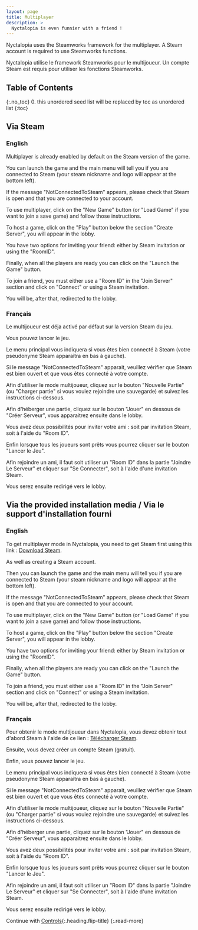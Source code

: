 ```yaml
---
layout: page
title: Multiplayer
description: >
  Nyctalopia is even funnier with a friend !
---
```


Nyctalopia uses the Steamworks framework for the multiplayer. A Steam account is required to use Steamworks functions.

Nyctalopia utilise le framework Steamworks pour le multijoueur. Un compte Steam est requis pour utiliser les fonctions Steamworks.

## Table of Contents
{:.no_toc}
0. this unordered seed list will be replaced by toc as unordered list
{:toc}

## Via Steam

### English

Multiplayer is already enabled by default on the Steam version of the game.

You can launch the game and the main menu will tell you if you are connected to Steam (your steam nickname and logo will appear at the bottom left).

If the message "NotConnectedToSteam" appears, please check that Steam is open and that you are connected to your account. 

To use multiplayer, click on the "New Game" button (or "Load Game" if you want to join a save game) and follow those instructions.

To host a game, click on the "Play" button below the section "Create Server", you will appear in the lobby. 

You have two options for inviting your friend: either by Steam invitation or using the "RoomID". 

Finally, when all the players are ready you can click on the "Launch the Game" button. 

To join a friend, you must either use a "Room ID" in the "Join Server" section and click on "Connect" or using a Steam invitation. 

You will be, after that, redirected to the lobby.

### Français

Le multijoueur est déja activé par défaut sur la version Steam du jeu.

Vous pouvez lancer le jeu. 

Le menu principal vous indiquera si vous êtes bien connecté à Steam (votre pseudonyme Steam apparaitra en bas à gauche). 

Si le message "NotConnectedToSteam" apparait, veuillez vérifier que Steam est bien ouvert et que vous êtes connecté à votre compte. 

Afin d’utiliser le mode multijoueur, cliquez sur le bouton "Nouvelle Partie" (ou "Charger partie" si vous voulez rejoindre une sauvegarde) et suivez les instructions ci-dessous.

Afin d'héberger une partie, cliquez sur le bouton "Jouer" en dessous de "Créer Serveur", vous apparaitrez ensuite dans le lobby. 

Vous avez deux possibilités pour inviter votre ami : soit par invitation Steam, soit à l'aide du "Room ID". 

Enfin lorsque tous les joueurs sont prêts vous pourrez cliquer sur le bouton "Lancer le Jeu". 

Afin rejoindre un ami, il faut soit utiliser un "Room ID" dans la partie "Joindre Le Serveur" et cliquer sur "Se Connecter", soit à l'aide d'une invitation Steam. 

Vous serez ensuite redirigé vers le lobby.


## Via the provided installation media / Via le support d'installation fourni

### English 

To get multiplayer mode in Nyctalopia, you need to get Steam first using this link : [Download Steam](https://store.steampowered.com/about/).

As well as creating a Steam account. 

Then you can launch the game and the main menu will tell you if you are connected to Steam (your steam nickname and logo will appear at the bottom left).

If the message "NotConnectedToSteam" appears, please check that Steam is open and that you are connected to your account. 

To use multiplayer, click on the "New Game" button (or "Load Game" if you want to join a save game) and follow those instructions.

To host a game, click on the "Play" button below the section "Create Server", you will appear in the lobby. 

You have two options for inviting your friend: either by Steam invitation or using the "RoomID". 

Finally, when all the players are ready you can click on the "Launch the Game" button. 

To join a friend, you must either use a "Room ID" in the "Join Server" section and click on "Connect" or using a Steam invitation. 

You will be, after that, redirected to the lobby.

### Français

Pour obtenir le mode multijoueur dans Nyctalopia, vous devez obtenir tout d'abord Steam à l'aide de ce lien : [Télécharger Steam](https://store.steampowered.com/about/). 

Ensuite, vous devez créer un compte Steam (gratuit). 

Enfin, vous pouvez lancer le jeu. 

Le menu principal vous indiquera si vous êtes bien connecté à Steam (votre pseudonyme Steam apparaitra en bas à gauche). 

Si le message "NotConnectedToSteam" apparait, veuillez vérifier que Steam est bien ouvert et que vous êtes connecté à votre compte. 

Afin d’utiliser le mode multijoueur, cliquez sur le bouton "Nouvelle Partie" (ou "Charger partie" si vous voulez rejoindre une sauvegarde) et suivez les instructions ci-dessous.

Afin d'héberger une partie, cliquez sur le bouton "Jouer" en dessous de "Créer Serveur", vous apparaitrez ensuite dans le lobby. 

Vous avez deux possibilités pour inviter votre ami : soit par invitation Steam, soit à l'aide du "Room ID". 

Enfin lorsque tous les joueurs sont prêts vous pourrez cliquer sur le bouton "Lancer le Jeu". 

Afin rejoindre un ami, il faut soit utiliser un "Room ID" dans la partie "Joindre Le Serveur" et cliquer sur "Se Connecter", soit à l'aide d'une invitation Steam. 

Vous serez ensuite redirigé vers le lobby.

Continue with [Controls](controls.md){:.heading.flip-title}
{:.read-more}
